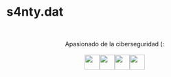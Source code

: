 # s4nty.dat
<br>           
  
  <p align="center">
    Apasionado de la ciberseguridad (:
    <br>
    <br>
  <img src="https://i.pinimg.com/564x/6a/10/c8/6a10c8f8335b6e00a3997914b9bb7b1f.jpg" width ="35"><img src="https://i.pinimg.com/564x/0e/2d/8a/0e2d8aa3eda96247abb579ea17aed28a.jpg" width="35"><img src="https://i.pinimg.com/564x/93/5b/6c/935b6cff00a075888f4702a19e1d77c3.jpg" width="35"><img src="https://i.pinimg.com/564x/b1/bc/e9/b1bce9e90117c8ec9aab42c93abb906c.jpg" width="35"><br><br>
  <!--<img src="https://media3.giphy.com/media/HoffxyN8ghVuw/giphy.gif?cid=ecf05e47609dkodkg5coh94l5bknw6n2thywldr9c8ubgztd&rid=giphy.gif&ct=g" /><br><br>
</p>
<br>
<!--
**wh0isSanty/wh0isSanty** is a ✨ _special_ ✨ repository because its `README.md` (this file) appears on your GitHub profile.

Here are some ideas to get you started:

- 🔭 I’m currently working on ...
- 🌱 I’m currently learning ...
- 👯 I’m looking to collaborate on ...
- 🤔 I’m looking for help with ...
- 💬 Ask me about ...
- 📫 How to reach me: ...
- 😄 Pronouns: ...
- ⚡ Fun fact: ...
-->
